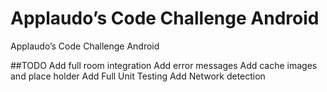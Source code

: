 # Applaudo’s Code Challenge Android
Applaudo’s Code Challenge Android

##TODO
Add full room integration
Add error messages
Add cache images and place holder 
Add Full Unit Testing
Add Network detection
